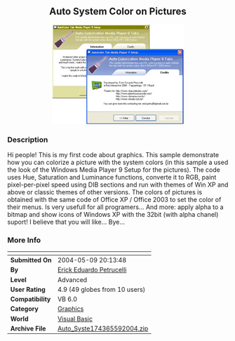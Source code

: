 ﻿<div align="center">

## Auto System Color on Pictures

<img src="PIC2004592037286217.jpg">
</div>

### Description

Hi people! This is my first code about graphics. This sample demonstrate how you can colorize a picture with the system colors (in this sample a used the look of the Windows Media Player 9 Setup for the pictures). The code uses Hue, Saturation and Luminance functions, converte it to RGB, paint pixel-per-pixel speed using DIB sections and run with themes of Win XP and above or classic themes of other versions. The colors of pictures is obtained with the same code of Office XP / Office 2003 to set the color of their menus. Is very usefull for all programers... And more: apply alpha to a bitmap and show icons of Windows XP with the 32bit (with alpha chanel) suport! I believe that you will like... Bye...
 
### More Info
 


<span>             |<span>
---                |---
**Submitted On**   |2004-05-09 20:13:48
**By**             |[Erick Eduardo Petrucelli](https://github.com/Planet-Source-Code/PSCIndex/blob/master/ByAuthor/erick-eduardo-petrucelli.md)
**Level**          |Advanced
**User Rating**    |4.9 (49 globes from 10 users)
**Compatibility**  |VB 6\.0
**Category**       |[Graphics](https://github.com/Planet-Source-Code/PSCIndex/blob/master/ByCategory/graphics__1-46.md)
**World**          |[Visual Basic](https://github.com/Planet-Source-Code/PSCIndex/blob/master/ByWorld/visual-basic.md)
**Archive File**   |[Auto\_Syste174365592004\.zip](https://github.com/Planet-Source-Code/erick-eduardo-petrucelli-auto-system-color-on-pictures__1-53682/archive/master.zip)








